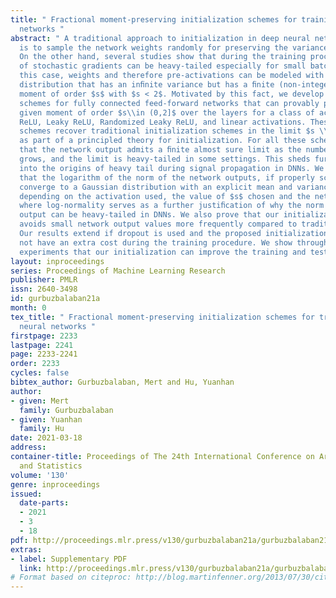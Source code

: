 ```yaml
---
title: " Fractional moment-preserving initialization schemes for training deep neural
  networks "
abstract: " A traditional approach to initialization in deep neural networks (DNNs)
  is to sample the network weights randomly for preserving the variance of pre-activations.
  On the other hand, several studies show that during the training process, the distribution
  of stochastic gradients can be heavy-tailed especially for small batch sizes. In
  this case, weights and therefore pre-activations can be modeled with a heavy-tailed
  distribution that has an inﬁnite variance but has a ﬁnite (non-integer) fractional
  moment of order $s$ with $s < 2$. Motivated by this fact, we develop initialization
  schemes for fully connected feed-forward networks that can provably preserve any
  given moment of order $s\\in (0,2]$ over the layers for a class of activations including
  ReLU, Leaky ReLU, Randomized Leaky ReLU, and linear activations. These generalized
  schemes recover traditional initialization schemes in the limit $s \\to 2$ and serve
  as part of a principled theory for initialization. For all these schemes, we show
  that the network output admits a ﬁnite almost sure limit as the number of layers
  grows, and the limit is heavy-tailed in some settings. This sheds further light
  into the origins of heavy tail during signal propagation in DNNs. We also prove
  that the logarithm of the norm of the network outputs, if properly scaled, will
  converge to a Gaussian distribution with an explicit mean and variance we can compute
  depending on the activation used, the value of $s$ chosen and the network width,
  where log-normality serves as a further justiﬁcation of why the norm of the network
  output can be heavy-tailed in DNNs. We also prove that our initialization scheme
  avoids small network output values more frequently compared to traditional approaches.
  Our results extend if dropout is used and the proposed initialization strategy does
  not have an extra cost during the training procedure. We show through numerical
  experiments that our initialization can improve the training and test performance. "
layout: inproceedings
series: Proceedings of Machine Learning Research
publisher: PMLR
issn: 2640-3498
id: gurbuzbalaban21a
month: 0
tex_title: " Fractional moment-preserving initialization schemes for training deep
  neural networks "
firstpage: 2233
lastpage: 2241
page: 2233-2241
order: 2233
cycles: false
bibtex_author: Gurbuzbalaban, Mert and Hu, Yuanhan
author:
- given: Mert
  family: Gurbuzbalaban
- given: Yuanhan
  family: Hu
date: 2021-03-18
address: 
container-title: Proceedings of The 24th International Conference on Artificial Intelligence
  and Statistics
volume: '130'
genre: inproceedings
issued:
  date-parts:
  - 2021
  - 3
  - 18
pdf: http://proceedings.mlr.press/v130/gurbuzbalaban21a/gurbuzbalaban21a.pdf
extras:
- label: Supplementary PDF
  link: http://proceedings.mlr.press/v130/gurbuzbalaban21a/gurbuzbalaban21a-supp.pdf
# Format based on citeproc: http://blog.martinfenner.org/2013/07/30/citeproc-yaml-for-bibliographies/
---
```

